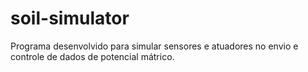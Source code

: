 # soil-simulator

Programa desenvolvido para simular sensores e atuadores no envio e controle de dados de potencial mátrico.
